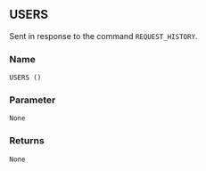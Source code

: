 ## USERS

Sent in response to the command `REQUEST_HISTORY`.


### Name

`USERS ()`


### Parameter

`None`


### Returns

`None`


